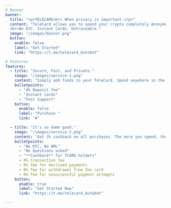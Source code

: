 ```yaml
---
# Banner
banner:
  title: "<p>TELECARD<br> When privacy is important.</p>"
  content: "TeleCard allows you to spend your crypto completely Anonymous 🎭.  
  <br>No KYC. Instant Cards. Untraceable."
  image: "/images/banner.png"
  button:
    enable: false
    label: "Get Started"
    link: "https://t.me/telecard_Autobot"

# Features
features:
  - title: "Secure, Fast, and Private."
    image: "/images/service-1.png"
    content: "Simply add funds to your TeleCard. Spend anywhere in the world. It's the quickest and the most discreet way to spend your crypto assets. No hidden costs. No surprises."
    bulletpoints:
      - "4% Deposit fee"
      - "Instant cards"
      - "Fast Support"
    button:
      enable: false
      label: "Purchase "
      link: "#"

  - title: "It's so damn good."
    image: "/images/service-2.png"
    content: "Get 3% cashback on all purchases. The more you spend, the more you earn. It's that simple. No hidden costs. No surprises."
    bulletpoints:
      - "No KYC, No AML"
      - "No Questions asked"
      - "**Cashback** for TCARD holders"
      - 0% transaction fee
      - 0% fee for declined payments
      - 0% fee for withdrawal from the card
      - 0% fee for unsuccessful payment attempts
    button:
      enable: true
      label: "Get Started Now"
      link: "https://t.me/telecard_Autobot"

---
```

